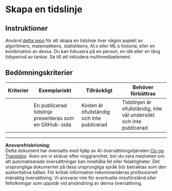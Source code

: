 <!--
CO_OP_TRANSLATOR_METADATA:
{
  "original_hash": "eb6e4d5afd1b21a57d2b9e6d0aac3969",
  "translation_date": "2025-09-05T21:45:55+00:00",
  "source_file": "1-Introduction/2-history-of-ML/assignment.md",
  "language_code": "sv"
}
-->
# Skapa en tidslinje

## Instruktioner

Använd [detta repo](https://github.com/Digital-Humanities-Toolkit/timeline-builder) för att skapa en tidslinje över någon aspekt av algoritmers, matematikens, statistikens, AI:s eller ML:s historia, eller en kombination av dessa. Du kan fokusera på en person, en idé eller en lång tidsperiod av tankar. Se till att inkludera multimediaelement.

## Bedömningskriterier

| Kriterier | Exemplariskt                                      | Tillräckligt                           | Behöver förbättras                                              |
| --------- | ------------------------------------------------- | -------------------------------------- | --------------------------------------------------------------- |
|           | En publicerad tidslinje presenteras som en GitHub-sida | Koden är ofullständig och inte publicerad | Tidslinjen är ofullständig, inte väl undersökt och inte publicerad |

---

**Ansvarsfriskrivning**:  
Detta dokument har översatts med hjälp av AI-översättningstjänsten [Co-op Translator](https://github.com/Azure/co-op-translator). Även om vi strävar efter noggrannhet, bör du vara medveten om att automatiserade översättningar kan innehålla fel eller felaktigheter. Det ursprungliga dokumentet på dess ursprungliga språk bör betraktas som den auktoritativa källan. För kritisk information rekommenderas professionell mänsklig översättning. Vi ansvarar inte för eventuella missförstånd eller feltolkningar som uppstår vid användning av denna översättning.